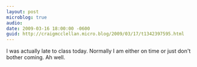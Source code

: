 ```yaml
---
layout: post
microblog: true
audio: 
date: 2009-03-16 18:00:00 -0600
guid: http://craigmcclellan.micro.blog/2009/03/17/t1342397595.html
---
```

I was actually late to class today.  Normally I am either on time or just don't bother coming.  Ah well.
